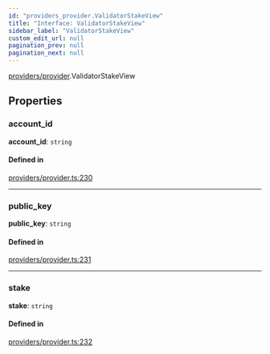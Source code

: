 ```yaml
---
id: "providers_provider.ValidatorStakeView"
title: "Interface: ValidatorStakeView"
sidebar_label: "ValidatorStakeView"
custom_edit_url: null
pagination_prev: null
pagination_next: null
---
```


[providers/provider](../modules/providers_provider.md).ValidatorStakeView

## Properties

### account\_id

 **account\_id**: `string`

#### Defined in

[providers/provider.ts:230](https://github.com/maxhr/near-api-js/blob/a0c9a104/packages/near-api-js/src/providers/provider.ts#L230)

___

### public\_key

 **public\_key**: `string`

#### Defined in

[providers/provider.ts:231](https://github.com/maxhr/near-api-js/blob/a0c9a104/packages/near-api-js/src/providers/provider.ts#L231)

___

### stake

 **stake**: `string`

#### Defined in

[providers/provider.ts:232](https://github.com/maxhr/near-api-js/blob/a0c9a104/packages/near-api-js/src/providers/provider.ts#L232)
